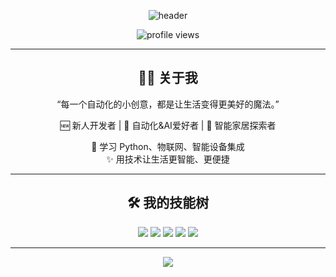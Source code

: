 <!-- 主页顶部动效或背景（可选） -->
<p align="center">
  <img src="https://capsule-render.vercel.app/api?type=waving&color=0:41BDF5,100:a1ffce&height=200&section=header&text=生活的答案，在于持续自定义&fontSize=36&fontAlignY=35&desc=自动化%20·%20AI%20·%20智能家居&descSize=20&descAlign=65" alt="header" />
</p>

<p align="center">
  <img src="https://komarev.com/ghpvc/?username=Allen-DevLab&color=41BDF5" alt="profile views" />
</p>

---

<h2 align="center">🧑‍💻 关于我</h2>

<p align="center">
  “每一个自动化的小创意，都是让生活变得更美好的魔法。”
</p>

<p align="center">
  🆕 新人开发者 | 🤖 自动化&AI爱好者 | 🏡 智能家居探索者
</p>
<p align="center">
  🌱 学习 Python、物联网、智能设备集成<br>
  ✨ 用技术让生活更智能、更便捷
</p>

---

<h2 align="center">🛠️ 我的技能树</h2>

<p align="center">
  <img src="https://img.shields.io/badge/Python-3776AB?style=for-the-badge&logo=python&logoColor=white"/>
  <img src="https://img.shields.io/badge/Home%20Assistant-41BDF5?style=for-the-badge&logo=home-assistant&logoColor=white"/>
  <img src="https://img.shields.io/badge/Raspberry%20Pi-C51A4A?style=for-the-badge&logo=raspberry-pi&logoColor=white"/>
  <img src="https://img.shields.io/badge/Automation-FFD43B?style=for-the-badge&logo=autodesk&logoColor=black"/>
  <img src="https://img.shields.io/badge/AI-FF6F00?style=for-the-badge"/>
</p>

---
  
<p align="center">
  <img src="https://capsule-render.vercel.app/api?type=waving&color=0:a1ffce,100:41BDF5&height=120&section=footer"/>
</p>
